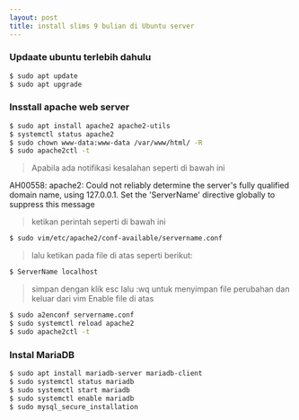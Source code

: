 ```yaml
---
layout: post
title: install slims 9 bulian di Ubuntu server 
---
```


### Updaate ubuntu terlebih dahulu

```bash
$ sudo apt update
$ sudo apt upgrade
```

### Insstall apache web server 

```bash
$ sudo apt install apache2 apache2-utils
$ systemctl status apache2
$ sudo chown www-data:www-data /var/www/html/ -R
$ sudo apache2ctl -t   
```

> Apabila ada notifikasi kesalahan seperti di bawah ini

AH00558: apache2: Could not reliably determine the server's fully qualified domain name, using 127.0.0.1. Set the 'ServerName' directive globally to suppress this message  

> ketikan perintah seperti di bawah ini

```bash
$ sudo vim/etc/apache2/conf-available/servername.conf
```
> lalu ketikan pada file di atas seperti berikut:

```bash
$ ServerName localhost
```

> simpan dengan klik esc lalu :wq untuk menyimpan file perubahan dan keluar dari vim Enable file di atas


```bash
$ sudo a2enconf servername.conf  
$ sudo systemctl reload apache2  
$ sudo apache2ctl -t  
```

### Instal MariaDB

```bash
$ sudo apt install mariadb-server mariadb-client  
$ sudo systemctl status mariadb  
$ sudo systemctl start mariadb  
$ sudo systemctl enable mariadb  
$ sudo mysql_secure_installation
```











